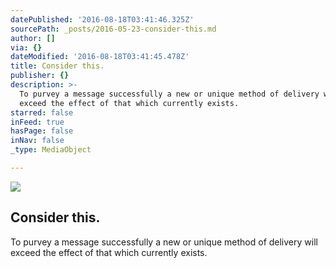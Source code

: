 ```yaml
---
datePublished: '2016-08-18T03:41:46.325Z'
sourcePath: _posts/2016-05-23-consider-this.md
author: []
via: {}
dateModified: '2016-08-18T03:41:45.478Z'
title: Consider this.
publisher: {}
description: >-
  To purvey a message successfully a new or unique method of delivery will
  exceed the effect of that which currently exists.
starred: false
inFeed: true
hasPage: false
inNav: false
_type: MediaObject

---
```

<article style=""><img src="https://s3-us-west-2.amazonaws.com/the-grid-img/p/62067390ad0ddf83e094dfb7f88048c64b1e9169.jpg" /><h1>Consider this.</h1><p>To purvey a message successfully a new or unique method of delivery will exceed the effect of that which currently exists.</p></article>